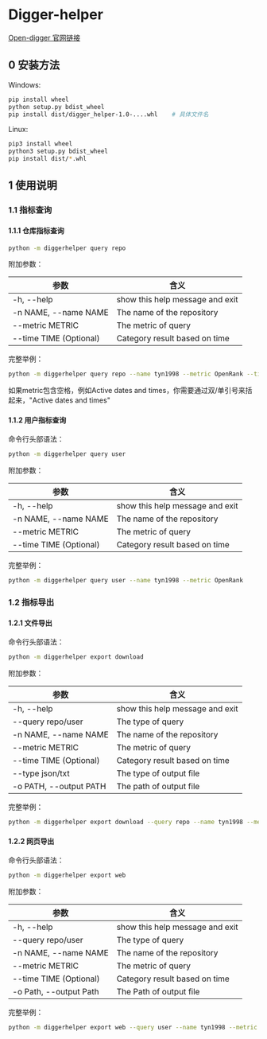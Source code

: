 # Digger-helper

[Open-digger 官网链接](http://www.x-lab.info/open-digger/#/zh-cn/)

## 0 安装方法
Windows:
```bash
pip install wheel
python setup.py bdist_wheel
pip install dist/digger_helper-1.0-....whl    # 具体文件名
```

Linux:
```bash
pip3 install wheel
python3 setup.py bdist_wheel
pip install dist/*.whl
```

## 1 使用说明

### 1.1 指标查询

#### 1.1.1 仓库指标查询

```bash
python -m diggerhelper query repo
```

附加参数：

| 参数                     | 含义                              |
|------------------------|---------------------------------|
| -h, --help             | show this help message and exit |
| -n NAME, --name NAME   | The name of the repository      |
| --metric METRIC        | The metric of query             |
| --time TIME (Optional) | Category result based on time   |

完整举例：

```bash
python -m diggerhelper query repo --name tyn1998 --metric OpenRank --time 2023-05
```
如果metric包含空格，例如Active dates and times，你需要通过双/单引号来括起来，"Active dates and times"

#### 1.1.2 用户指标查询

命令行头部语法：

```bash
python -m diggerhelper query user
```

附加参数：

| 参数                     | 含义                              |
|------------------------|---------------------------------|
| -h, --help             | show this help message and exit |
| -n NAME, --name NAME   | The name of the repository      |
| --metric METRIC        | The metric of query             |
| --time TIME (Optional) | Category result based on time   |

完整举例：

```bash
python -m diggerhelper query user --name tyn1998 --metric OpenRank
```

### 1.2 指标导出

#### 1.2.1 文件导出

命令行头部语法：

```bash
python -m diggerhelper export download
```

附加参数：

| 参数                      | 含义                              |
|-------------------------|---------------------------------|
| -h, --help              | show this help message and exit |
| --query repo/user       | The type of query               |
| -n NAME, --name NAME    | The name of the repository      |
| --metric METRIC         | The metric of query             |
| --time TIME (Optional)  | Category result based on time   |
| --type json/txt | The type of output file         |
| -o PATH, --output PATH  | The path of output file         |

完整举例：

```bash
python -m diggerhelper export download --query repo --name tyn1998 --metric OpenRank --time 2023-05 --type json -o ./result.json
```

#### 1.2.2 网页导出

命令行头部语法：

```bash
python -m diggerhelper export web
```

附加参数：

| 参数                      | 含义                              |
|-------------------------|---------------------------------|
| -h, --help              | show this help message and exit |
| --query repo/user       | The type of query               |
| -n NAME, --name NAME    | The name of the repository      |
| --metric METRIC         | The metric of query             |
| --time TIME (Optional)  | Category result based on time   |
| -o Path, --output Path  | The Path of output file   |

完整举例：

```bash
python -m diggerhelper export web --query user --name tyn1998 --metric OpenRank -o ./result.html
```

